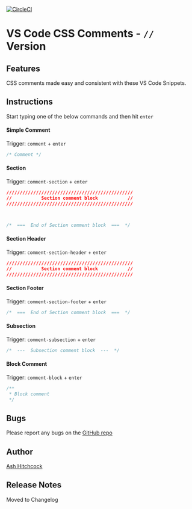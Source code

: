 [![CircleCI](https://circleci.com/gh/kingcc/vs-code-css-comments.svg?style=svg)](https://circleci.com/gh/kingcc/vs-code-css-comments)

# VS Code CSS Comments - `//` Version

## Features

CSS comments made easy and consistent with these VS Code Snippets.


## Instructions

Start typing one of the below commands and then hit `enter`

#### Simple Comment

Trigger: `comment` + `enter`

```css
/* Comment */
```


#### Section

Trigger: `comment-section` + `enter`


```css
///////////////////////////////////////////////
//           Section comment block           //
///////////////////////////////////////////////



/*  ===  End of Section comment block  ===  */
```

#### Section Header

Trigger: `comment-section-header` + `enter`

```css
///////////////////////////////////////////////
//           Section comment block           //
///////////////////////////////////////////////
```

#### Section Footer

Trigger: `comment-section-footer` + `enter`

```css
/*  ===  End of Section comment block  ===  */
```

#### Subsection

Trigger: `comment-subsection` + `enter`

```css
/*  ---  Subsection comment block  ---  */
```


#### Block Comment

Trigger: `comment-block` + `enter`

```css
/**
 * Block comment
 */
 ```

 ## Bugs 
 Please report any bugs on the [GitHub repo](https://github.com/kingcc/vs-code-css-comments/issues)


 ## Author
 [Ash Hitchcock](https://www.ashleyhitchcock.com)


## Release Notes

Moved to Changelog
